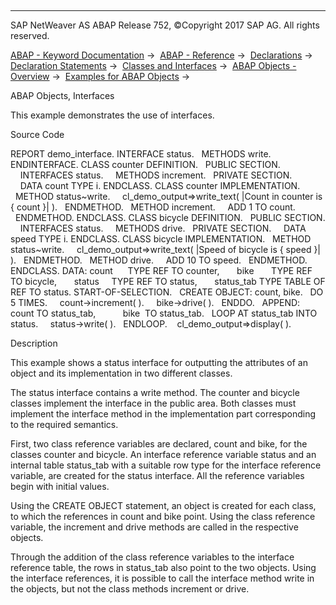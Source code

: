   

* * *

SAP NetWeaver AS ABAP Release 752, ©Copyright 2017 SAP AG. All rights reserved.

[ABAP - Keyword Documentation](javascript:call_link\('abenabap.htm'\)) →  [ABAP - Reference](javascript:call_link\('abenabap_reference.htm'\)) →  [Declarations](javascript:call_link\('abendeclarations.htm'\)) →  [Declaration Statements](javascript:call_link\('abenabap_declarations.htm'\)) →  [Classes and Interfaces](javascript:call_link\('abenclasses_and_interfaces.htm'\)) →  [ABAP Objects - Overview](javascript:call_link\('abenabap_objects_oview.htm'\)) →  [Examples for ABAP Objects](javascript:call_link\('abenabap_objects_abexas.htm'\)) → 

ABAP Objects, Interfaces

This example demonstrates the use of interfaces.

Source Code

REPORT demo\_interface.
INTERFACE status.
  METHODS write.
ENDINTERFACE.
CLASS counter DEFINITION.
  PUBLIC SECTION.
    INTERFACES status.
    METHODS increment.
  PRIVATE SECTION.
    DATA count TYPE i.
ENDCLASS.
CLASS counter IMPLEMENTATION.
  METHOD status~write.
    cl\_demo\_output=>write\_text( |Count in counter is { count }| ).
  ENDMETHOD.
  METHOD increment.
    ADD 1 TO count.
  ENDMETHOD.
ENDCLASS.
CLASS bicycle DEFINITION.
  PUBLIC SECTION.
    INTERFACES status.
    METHODS drive.
  PRIVATE SECTION.
    DATA speed TYPE i.
ENDCLASS.
CLASS bicycle IMPLEMENTATION.
  METHOD status~write.
    cl\_demo\_output=>write\_text( |Speed of bicycle is { speed }| ).
  ENDMETHOD.
  METHOD drive.
    ADD 10 TO speed.
  ENDMETHOD.
ENDCLASS.
DATA: count      TYPE REF TO counter,
      bike       TYPE REF TO bicycle,
      status     TYPE REF TO status,
      status\_tab TYPE TABLE OF REF TO status.
START-OF-SELECTION.
  CREATE OBJECT: count, bike.
  DO 5 TIMES.
    count->increment( ).
    bike->drive( ).
  ENDDO.
  APPEND: count TO status\_tab,
          bike  TO status\_tab.
  LOOP AT status\_tab INTO status.
    status->write( ).
  ENDLOOP.
   cl\_demo\_output=>display( ).

Description

This example shows a status interface for outputting the attributes of an object and its implementation in two different classes.

The status interface contains a write method. The counter and bicycle classes implement the interface in the public area. Both classes must implement the interface method in the implementation part corresponding to the required semantics.

First, two class reference variables are declared, count and bike, for the classes counter and bicycle. An interface reference variable status and an internal table status\_tab with a suitable row type for the interface reference variable, are created for the status interface. All the reference variables begin with initial values.

Using the CREATE OBJECT statement, an object is created for each class, to which the references in count and bike point. Using the class reference variable, the increment and drive methods are called in the respective objects.

Through the addition of the class reference variables to the interface reference table, the rows in status\_tab also point to the two objects. Using the interface references, it is possible to call the interface method write in the objects, but not the class methods increment or drive.